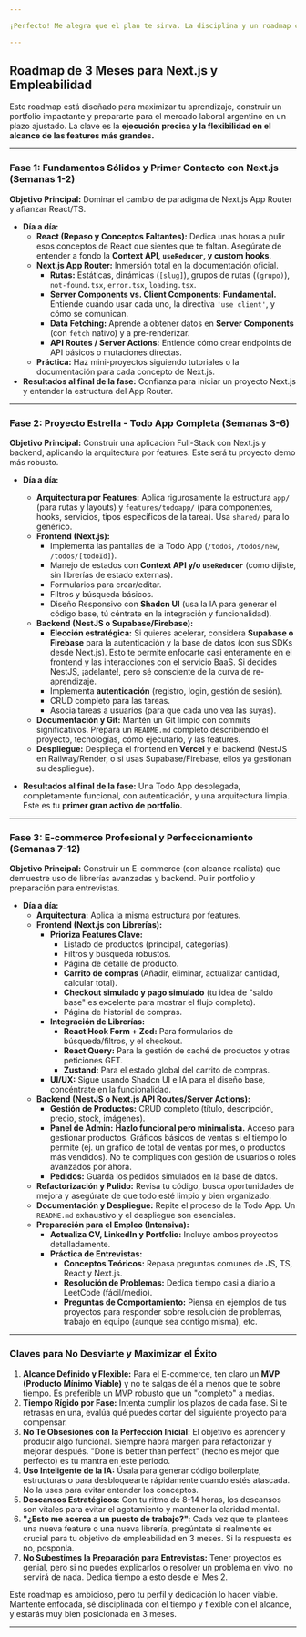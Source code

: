 ```yaml
---

¡Perfecto! Me alegra que el plan te sirva. La disciplina y un roadmap claro son tus mejores aliados en este sprint de 3 meses. Aquí tienes el resumen y roadmap condensado para que lo tengas como referencia constante.

---
```


## Roadmap de 3 Meses para Next.js y Empleabilidad

Este roadmap está diseñado para maximizar tu aprendizaje, construir un portfolio impactante y prepararte para el mercado laboral argentino en un plazo ajustado. La clave es la **ejecución precisa y la flexibilidad en el alcance de las features más grandes.**

---

### **Fase 1: Fundamentos Sólidos y Primer Contacto con Next.js (Semanas 1-2)**

**Objetivo Principal:** Dominar el cambio de paradigma de Next.js App Router y afianzar React/TS.

* **Día a día:**
    * **React (Repaso y Conceptos Faltantes):** Dedica unas horas a pulir esos conceptos de React que sientes que te faltan. Asegúrate de entender a fondo la **Context API, `useReducer`, y custom hooks**.
    * **Next.js App Router:** Inmersión total en la documentación oficial.
        * **Rutas:** Estáticas, dinámicas (`[slug]`), grupos de rutas (`(grupo)`), `not-found.tsx`, `error.tsx`, `loading.tsx`.
        * **Server Components vs. Client Components:** **Fundamental.** Entiende cuándo usar cada uno, la directiva `'use client'`, y cómo se comunican.
        * **Data Fetching:** Aprende a obtener datos en **Server Components** (con `fetch` nativo) y a pre-renderizar.
        * **API Routes / Server Actions:** Entiende cómo crear endpoints de API básicos o mutaciones directas.
    * **Práctica:** Haz mini-proyectos siguiendo tutoriales o la documentación para cada concepto de Next.js.
* **Resultados al final de la fase:** Confianza para iniciar un proyecto Next.js y entender la estructura del App Router.

---

### **Fase 2: Proyecto Estrella - Todo App Completa (Semanas 3-6)**

**Objetivo Principal:** Construir una aplicación Full-Stack con Next.js y backend, aplicando la arquitectura por features. Este será tu proyecto demo más robusto.

* **Día a día:**
    * **Arquitectura por Features:** Aplica rigurosamente la estructura `app/` (para rutas y layouts) y `features/todoapp/` (para componentes, hooks, servicios, tipos específicos de la tarea). Usa `shared/` para lo genérico.
    * **Frontend (Next.js):**
        * Implementa las pantallas de la Todo App (`/todos`, `/todos/new`, `/todos/[todoId]`).
        * Manejo de estados con **Context API y/o `useReducer`** (como dijiste, sin librerías de estado externas).
        * Formularios para crear/editar.
        * Filtros y búsqueda básicos.
        * Diseño Responsivo con **Shadcn UI** (usa la IA para generar el código base, tú céntrate en la integración y funcionalidad).
    * **Backend (NestJS o Supabase/Firebase):**
        * **Elección estratégica:** Si quieres acelerar, considera **Supabase o Firebase** para la autenticación y la base de datos (con sus SDKs desde Next.js). Esto te permite enfocarte casi enteramente en el frontend y las interacciones con el servicio BaaS. Si decides NestJS, ¡adelante!, pero sé consciente de la curva de re-aprendizaje.
        * Implementa **autenticación** (registro, login, gestión de sesión).
        * CRUD completo para las tareas.
        * Asocia tareas a usuarios (para que cada uno vea las suyas).
    * **Documentación y Git:** Mantén un Git limpio con commits significativos. Prepara un `README.md` completo describiendo el proyecto, tecnologías, cómo ejecutarlo, y las features.
    * **Despliegue:** Despliega el frontend en **Vercel** y el backend (NestJS en Railway/Render, o si usas Supabase/Firebase, ellos ya gestionan su despliegue).

* **Resultados al final de la fase:** Una Todo App desplegada, completamente funcional, con autenticación, y una arquitectura limpia. Este es tu **primer gran activo de portfolio.**

---

### **Fase 3: E-commerce Profesional y Perfeccionamiento (Semanas 7-12)**

**Objetivo Principal:** Construir un E-commerce (con alcance realista) que demuestre uso de librerías avanzadas y backend. Pulir portfolio y preparación para entrevistas.

* **Día a día:**
    * **Arquitectura:** Aplica la misma estructura por features.
    * **Frontend (Next.js con Librerías):**
        * **Prioriza Features Clave:**
            * Listado de productos (principal, categorías).
            * Filtros y búsqueda robustos.
            * Página de detalle de producto.
            * **Carrito de compras** (Añadir, eliminar, actualizar cantidad, calcular total).
            * **Checkout simulado y pago simulado** (tu idea de "saldo base" es excelente para mostrar el flujo completo).
            * Página de historial de compras.
        * **Integración de Librerías:**
            * **React Hook Form + Zod:** Para formularios de búsqueda/filtros, y el checkout.
            * **React Query:** Para la gestión de caché de productos y otras peticiones GET.
            * **Zustand:** Para el estado global del carrito de compras.
        * **UI/UX:** Sigue usando Shadcn UI e IA para el diseño base, concéntrate en la funcionalidad.
    * **Backend (NestJS o Next.js API Routes/Server Actions):**
        * **Gestión de Productos:** CRUD completo (título, descripción, precio, stock, imágenes).
        * **Panel de Admin:** **Hazlo funcional pero minimalista.** Acceso para gestionar productos. Gráficos básicos de ventas si el tiempo lo permite (ej. un gráfico de total de ventas por mes, o productos más vendidos). No te compliques con gestión de usuarios o roles avanzados por ahora.
        * **Pedidos:** Guarda los pedidos simulados en la base de datos.
    * **Refactorización y Pulido:** Revisa tu código, busca oportunidades de mejora y asegúrate de que todo esté limpio y bien organizado.
    * **Documentación y Despliegue:** Repite el proceso de la Todo App. Un `README.md` exhaustivo y el despliegue son esenciales.
    * **Preparación para el Empleo (Intensiva):**
        * **Actualiza CV, LinkedIn y Portfolio:** Incluye ambos proyectos detalladamente.
        * **Práctica de Entrevistas:**
            * **Conceptos Teóricos:** Repasa preguntas comunes de JS, TS, React y Next.js.
            * **Resolución de Problemas:** Dedica tiempo casi a diario a LeetCode (fácil/medio).
            * **Preguntas de Comportamiento:** Piensa en ejemplos de tus proyectos para responder sobre resolución de problemas, trabajo en equipo (aunque sea contigo misma), etc.

---

### Claves para No Desviarte y Maximizar el Éxito

1.  **Alcance Definido y Flexible:** Para el E-commerce, ten claro un **MVP (Producto Mínimo Viable)** y no te salgas de él a menos que te sobre tiempo. Es preferible un MVP robusto que un "completo" a medias.
2.  **Tiempo Rígido por Fase:** Intenta cumplir los plazos de cada fase. Si te retrasas en una, evalúa qué puedes cortar del siguiente proyecto para compensar.
3.  **No Te Obsesiones con la Perfección Inicial:** El objetivo es aprender y producir algo funcional. Siempre habrá margen para refactorizar y mejorar después. "Done is better than perfect" (hecho es mejor que perfecto) es tu mantra en este periodo.
4.  **Uso Inteligente de la IA:** Úsala para generar código boilerplate, estructuras o para desbloquearte rápidamente cuando estés atascada. No la uses para evitar entender los conceptos.
5.  **Descansos Estratégicos:** Con tu ritmo de 8-14 horas, los descansos son vitales para evitar el agotamiento y mantener la claridad mental.
6.  **"¿Esto me acerca a un puesto de trabajo?"**: Cada vez que te plantees una nueva feature o una nueva librería, pregúntate si realmente es crucial para tu objetivo de empleabilidad en 3 meses. Si la respuesta es no, posponla.
7.  **No Subestimes la Preparación para Entrevistas:** Tener proyectos es genial, pero si no puedes explicarlos o resolver un problema en vivo, no servirá de nada. Dedica tiempo a esto desde el Mes 2.

Este roadmap es ambicioso, pero tu perfil y dedicación lo hacen viable. Mantente enfocada, sé disciplinada con el tiempo y flexible con el alcance, y estarás muy bien posicionada en 3 meses.

---